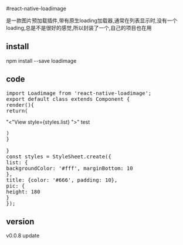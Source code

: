 #react-native-loadimage

是一款图片预加载插件,带有原生loading加载器,通常在列表显示时,没有一个loading,总是不是很好的感觉,所以封装了一个,自己的项目也在用

install
-----------------------------------------------------
npm install --save loadimage


code
-----------------------------------------------------
<pre>
import Loadimage from 'react-native-loadimage';
export default class extends Component {
render(){
return(
</pre>
"<"View style={styles.list} ">"
    <Loadimage style={styles.pic} url='pic.png'/>
    <Text style={styles.title}>test</Text>
</View>
<pre>
)
}

}
const styles = StyleSheet.create({
list: {
backgroundColor: '#fff', marginBottom: 10
},
title: {color: '#666', padding: 10},
pic: {
height: 180
}
});
</pre>

version
-----------------------------------------------------
v0.0.8 update
